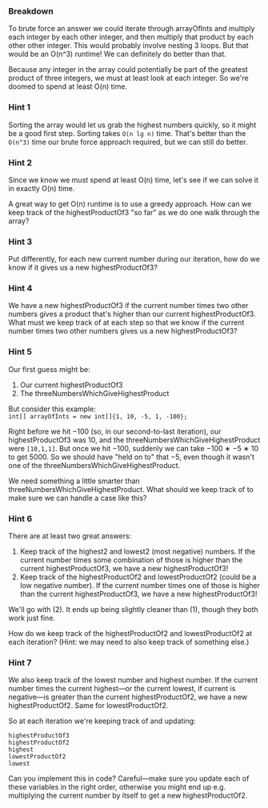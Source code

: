 ### Breakdown

To brute force an answer we could iterate through arrayOfInts and multiply each integer by each other integer, and then 
multiply that product by each other other integer. This would probably involve nesting 3 loops. But that would be 
an O(n^3) runtime! We can definitely do better than that.

Because any integer in the array could potentially be part of the greatest product of three integers, we must at least 
look at each integer. So we're doomed to spend at least O(n) time.

### Hint 1

Sorting the array would let us grab the highest numbers quickly, so it might be a good first step. Sorting 
takes `O(n lg n)` time. That's better than the `O(n^3)` time our brute force approach required, but we can still do 
better. 

### Hint 2

Since we know we must spend at least O(n) time, let's see if we can solve it in exactly O(n) time.

A great way to get O(n) runtime is to use a greedy approach. How can we keep track of the highestProductOf3 "so far" as 
we do one walk through the array?

### Hint 3

Put differently, for each new current number during our iteration, how do we know if it gives us a new 
highestProductOf3?

### Hint 4

We have a new highestProductOf3 if the current number times two other numbers gives a product that's higher than our 
current highestProductOf3. What must we keep track of at each step so that we know if the current number times two 
other numbers gives us a new highestProductOf3?

### Hint 5

Our first guess might be:

1. Our current highestProductOf3
2. The threeNumbersWhichGiveHighestProduct

But consider this example:  
`int[] arrayOfInts = new int[]{1, 10, -5, 1, -100};`

Right before we hit −100 (so, in our second-to-last iteration), our highestProductOf3 was 10, and the 
threeNumbersWhichGiveHighestProduct were `[10,1,1]`. But once we hit −100, suddenly we can take −100 ∗ −5 ∗ 10 to get 
5000. So we should have "held on to" that −5, even though it wasn't one of the threeNumbersWhichGiveHighestProduct.

We need something a little smarter than threeNumbersWhichGiveHighestProduct. What should we keep track of to make sure 
we can handle a case like this? 

### Hint 6

There are at least two great answers:

1. Keep track of the highest2 and lowest2 (most negative) numbers. If the current number times some combination of 
those is higher than the current highestProductOf3, we have a new highestProductOf3!
2. Keep track of the highestProductOf2 and lowestProductOf2 (could be a low negative number). If the current number 
times one of those is higher than the current highestProductOf3, we have a new highestProductOf3!

We'll go with (2). It ends up being slightly cleaner than (1), though they both work just fine.

How do we keep track of the highestProductOf2 and lowestProductOf2 at each iteration? (Hint: we may need to also keep 
track of something else.)

### Hint 7

We also keep track of the lowest number and highest number. If the current number times the current highest—or the 
current lowest, if current is negative—is greater than the current highestProductOf2, we have a new highestProductOf2. 
Same for lowestProductOf2.

So at each iteration we're keeping track of and updating:

    highestProductOf3
    highestProductOf2
    highest
    lowestProductOf2
    lowest

Can you implement this in code? Careful—make sure you update each of these variables in the right order, otherwise you 
might end up e.g. multiplying the current number by itself to get a new highestProductOf2.
